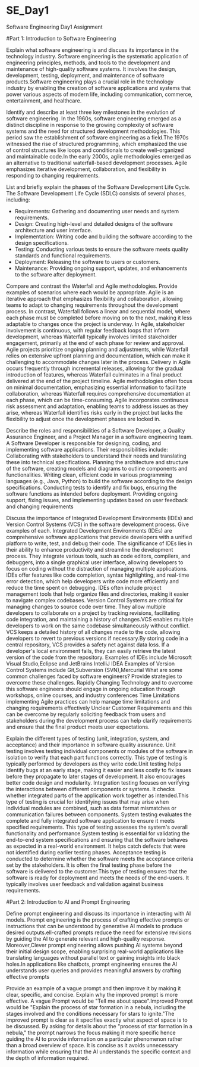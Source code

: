 # SE_Day1
Software Engineering Day1 Assignment

#Part 1: Introduction to Software Engineering

Explain what software engineering is and discuss its importance in the technology industry.
Software engineering is the systematic application of engineering principles, methods, and tools to the development and maintenance of high-quality software systems. It involves the design, development, testing, deployment, and maintenance of software products.Software engineering plays a crucial role in the technology industry by enabling the creation of software applications and systems that power various aspects of modern life, including communication, commerce, entertainment, and healthcare.

Identify and describe at least three key milestones in the evolution of software engineering.
In the 1960s, software engineering emerged as a distinct discipline in response to the growing complexity of software systems and the need for structured development methodologies. This period saw the establishment of software engineering as a field.The 1970s witnessed the rise of structured programming, which emphasized the use of control structures like loops and conditionals to create well-organized and maintainable code.In the early 2000s, agile methodologies emerged as an alternative to traditional waterfall-based development processes. Agile emphasizes iterative development, collaboration, and flexibility in responding to changing requirements.

List and briefly explain the phases of the Software Development Life Cycle.
The Software Development Life Cycle (SDLC) consists of several phases, including:
  - Requirements: Gathering and documenting user needs and system requirements.
  - Design: Creating high-level and detailed designs of the software architecture and user interface.
  - Implementation: Writing code and building the software according to the design specifications.
  - Testing: Conducting various tests to ensure the software meets quality standards and functional requirements.
  - Deployment: Releasing the software to users or customers.
  - Maintenance: Providing ongoing support, updates, and enhancements to the software after deployment.


Compare and contrast the Waterfall and Agile methodologies. Provide examples of scenarios where each would be appropriate.
Agile is an iterative approach that emphasizes flexibility and collaboration, allowing teams to adapt to changing requirements throughout the development process. In contrast, Waterfall follows a linear and sequential model, where each phase must be completed before moving on to the next, making it less adaptable to changes once the project is underway.
In Agile, stakeholder involvement is continuous, with regular feedback loops that inform development, whereas Waterfall typically involves limited stakeholder engagement, primarily at the end of each phase for review and approval. Agile projects prioritize ongoing planning and adjustments, while Waterfall relies on extensive upfront planning and documentation, which can make it challenging to accommodate changes later in the process.
Delivery in Agile occurs frequently through incremental releases, allowing for the gradual introduction of features, whereas Waterfall culminates in a final product delivered at the end of the project timeline. Agile methodologies often focus on minimal documentation, emphasizing essential information to facilitate collaboration, whereas Waterfall requires comprehensive documentation at each phase, which can be time-consuming.
Agile incorporates continuous risk assessment and adaptation, enabling teams to address issues as they arise, whereas Waterfall identifies risks early in the project but lacks the flexibility to adjust once the development phases are locked in.

Describe the roles and responsibilities of a Software Developer, a Quality Assurance Engineer, and a Project Manager in a software engineering team.
A Software Developer is responsible for designing, coding, and implementing software applications. Their responsibilities include:
Collaborating with stakeholders to understand their needs and translating these into technical specifications.
Planning the architecture and structure of the software, creating models and diagrams to outline components and functionalities.
Writing clean, efficient code in various programming languages (e.g., Java, Python) to build the software according to the design specifications.
Conducting tests to identify and fix bugs, ensuring the software functions as intended before deployment.
Providing ongoing support, fixing issues, and implementing updates based on user feedback and changing requirements

Discuss the importance of Integrated Development Environments (IDEs) and Version Control Systems (VCS) in the software development process. Give examples of each.
Integrated Development Environments (IDEs) are comprehensive software applications that provide developers with a unified platform to write, test, and debug their code. The significance of IDEs lies in their ability to enhance productivity and streamline the development process. They integrate various tools, such as code editors, compilers, and debuggers, into a single graphical user interface, allowing developers to focus on coding without the distraction of managing multiple applications. IDEs offer features like code completion, syntax highlighting, and real-time error detection, which help developers write code more efficiently and reduce the time spent on debugging. IDEs often include project management tools that help organize files and directories, making it easier to navigate complex codebases.
Version Control Systems are critical for managing changes to source code over time. They allow multiple developers to collaborate on a project by tracking revisions, facilitating code integration, and maintaining a history of changes.VCS enables multiple developers to work on the same codebase simultaneously without conflict. VCS keeps a detailed history of all changes made to the code, allowing developers to revert to previous versions if necessary.By storing code in a central repository, VCS provides a safety net against data loss. If a developer's local environment fails, they can easily retrieve the latest version of the code from the repository.
Examples of IDEs include Microsoft Visual Studio,Eclipse and JetBrains IntelliJ IDEA
Examples of Version Control Systems include Git,Subversion (SVN),Mercurial
What are some common challenges faced by software engineers? Provide strategies to overcome these challenges.
Rapidly Changing Technology and to overcome this software engineers should engage in ongoing education through workshops, online courses, and industry conferences
Time Limitations implementing Agile practices can help manage time limitations and changing requirements effectively
Unclear Customer Requirements and this can be overcome by regularly soliciting feedback from users and stakeholders during the development process can help clarify requirements and ensure that the final product meets user expectations.

Explain the different types of testing (unit, integration, system, and acceptance) and their importance in software quality assurance.
Unit testing involves testing individual components or modules of the software in isolation to verify that each part functions correctly. This type of testing is typically performed by developers as they write code.Unit testing helps identify bugs at an early stage, making it easier and less costly to fix issues before they propagate to later stages of development. It also encourages better code design and modularity.
Integration testing focuses on verifying the interactions between different components or systems. It checks whether integrated parts of the application work together as intended.This type of testing is crucial for identifying issues that may arise when individual modules are combined, such as data format mismatches or communication failures between components.
System testing evaluates the complete and fully integrated software application to ensure it meets specified requirements. This type of testing assesses the system's overall functionality and performance.System testing is essential for validating the end-to-end system specifications and ensuring that the software behaves as expected in a real-world environment. It helps catch defects that were not identified during earlier testing phases.
Acceptance testing is conducted to determine whether the software meets the acceptance criteria set by the stakeholders. It is often the final testing phase before the software is delivered to the customer.This type of testing ensures that the software is ready for deployment and meets the needs of the end-users. It typically involves user feedback and validation against business requirements.

#Part 2: Introduction to AI and Prompt Engineering


Define prompt engineering and discuss its importance in interacting with AI models.
Prompt engineering is the process of crafting effective prompts or instructions that can be understood by generative AI models to produce desired outputs.ell-crafted prompts reduce the need for extensive revisions by guiding the AI to generate relevant and high-quality response. Moreover,Clever prompt engineering allows pushing AI systems beyond their initial design scope, enabling surprising real-world applications like translating languages without parallel text or gaining insights into black holes.In applications like chatbots, prompt engineering ensures the AI understands user queries and provides meaningful answers by crafting effective prompts

Provide an example of a vague prompt and then improve it by making it clear, specific, and concise. Explain why the improved prompt is more effective.
A vague Prompt would be "Tell me about space".Improved Prompt would be "Explain the process of star formation in a nebula, including the stages involved and the conditions necessary for stars to ignite."The improved prompt is clear as it specifies exactly what aspect of space is to be discussed. By asking for details about the "process of star formation in a nebula," the prompt narrows the focus making it more specific hence guiding the AI to provide information on a particular phenomenon rather than a broad overview of space. It is concise as it avoids unnecessary information while ensuring that the AI understands the specific context and the depth of information required.
